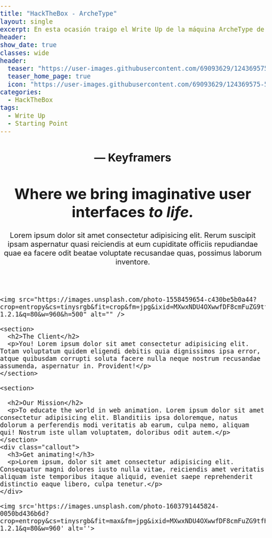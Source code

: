 ```yaml
---
title: "HackTheBox - ArcheType"
layout: single
excerpt: En esta ocasión traigo el Write Up de la máquina ArcheType de HackTheBox, a mi parecer es una máquina notable para personas que están empezando en Directorio Activo y el hacking en Windows.
header:
show_date: true
classes: wide
header:
  teaser: "https://user-images.githubusercontent.com/69093629/124369575-53c69000-dc6d-11eb-83db-4b4caea04ddc.png"
  teaser_home_page: true
  icon: "https://user-images.githubusercontent.com/69093629/124369575-53c69000-dc6d-11eb-83db-4b4caea04ddc.png"
categories:
  - HackTheBox
tags:
  - Write Up
  - Starting Point
---
```


<head>
<style>
  html,
body {
  width: 100%;
  height: 100%;
  margin: 0;
  padding: 0;
  font-size: 20px;
}

*,
*:before,
*:after {
  box-sizing: border-box;
  position: relative;
}

body {
  background: #000;
  color: #fff;
  height: auto;
  min-height: 100%;
  overflow: hidden;
}

main {
  background: #111;
  border: solid 1px #222;
  padding: 2rem;
  max-width: 100%;
  width: 960px;
  margin: 0 auto;
  display: grid;
  grid-template-columns: 1fr 1fr;
  grid-gap: 2rem;

  > * {
    grid-column: 1 / -1;
  }
}

img {
  max-width: 100%;
}

p {
  line-height: 1.8;
  margin: 1rem 0;
  color: rgb(158, 166, 184);
}

h1 {
  line-height: 1.3;
  font-size: 5vw;
  margin: 1rem 0;
}

h2 {
  font-size: 4vw;
  margin: 1rem 0;
}

h3 {
  font-size: 2vw;
  font-weight: bold;
}

h2.subheader {
  font-size: 2vw;
}

section {
  grid-column: auto;
}

header {
  display: grid;
  align-content: center;
  grid-column: 1 / -1;
}

.callout {
  text-align: center;
  background-color: #3173fa;

  > p {
    color: white;
  }

  padding: 1vw 3vw;
}

/* ---------------------------------- */

.container {
  perspective: 1200px;
  transform-style: preserve-3d;

  animation: cinematic-camera 11s cubic-bezier(0.6, 0, 0.4, 1) both infinite;
  @keyframes cinematic-camera {
    from {
      perspective-origin: 60% 40%;
    }
    to {
      perspective-origin: 40% 60%;
    }
    /* 
      Move the fading to the containing element as to not break inside 3D transforms. 
      See: https://css-tricks.com/things-watch-working-css-3d/
    */
    from,
    to {
      opacity: 0;
    }
    25%,
    75% {
      opacity: 1;
    }
  }

  &:after {
    content: "";
    background: linear-gradient(to bottom, #000, #0000 20%, #0000 80%, #000);
    position: absolute;
    top: 0;
    left: 0;
    width: 100%;
    height: 100vh;
  }
}

main {
  transform-origin: top center;
  transform-style: preserve-3d;

  animation: inherit;
  animation-name: cinematic;

  // Fixed the 3D image transform.
  > img {
    display: block;
    transform-style: preserve-3d;
    animation: inherit;
    animation-name: image-pop;
    @keyframes image-pop {
      70%,
      100% {
        transform: translate3d(0, 0, 60px);
      }
    }

    &:last-of-type {
      animation-delay: 4s;
    }
  }

  @keyframes cinematic {
    from {
      transform: translateZ(-200px) rotateY(30deg) translateY(50vh);
    }
    to {
      transform: translateZ(-100px) rotateY(-30deg) translateY(-100%)
        translateY(50vh);
    }
  }
}
  </style>
  <div class="container">
  <main>
    <header>
      <h2 class="subheader">— Keyframers</h2>
      <h1>Where we bring imaginative user interfaces <em>to life.</em></h1>
      <p>Lorem ipsum dolor sit amet consectetur adipisicing elit. Rerum suscipit ipsam aspernatur quasi reiciendis at eum cupiditate officiis repudiandae quae ea facere odit beatae voluptate recusandae quas, possimus laborum inventore.</p>
    </header>

    <img src="https://images.unsplash.com/photo-1558459654-c430be5b0a44?crop=entropy&cs=tinysrgb&fit=crop&fm=jpg&ixid=MXwxNDU4OXwwfDF8cmFuZG9tfHx8fHx8fHw&ixlib=rb-1.2.1&q=80&w=960&h=500" alt="" />

    <section>
      <h2>The Client</h2>
      <p>You! Lorem ipsum dolor sit amet consectetur adipisicing elit. Totam voluptatum quidem eligendi debitis quia dignissimos ipsa error, atque quibusdam corrupti soluta facere nulla neque nostrum recusandae assumenda, aspernatur in. Provident!</p>
    </section>

    <section>

      <h2>Our Mission</h2>
      <p>To educate the world in web animation. Lorem ipsum dolor sit amet consectetur adipisicing elit. Blanditiis ipsa doloremque, natus dolorum a perferendis modi veritatis ab earum, culpa nemo, aliquam qui! Nostrum iste ullam voluptatem, doloribus odit autem.</p>
    </section>
    <div class="callout">
      <h3>Get animating!</h3>
      <p>Lorem ipsum, dolor sit amet consectetur adipisicing elit. Consequatur magni dolores iusto nulla vitae, reiciendis amet veritatis aliquam iste temporibus itaque aliquid, eveniet saepe reprehenderit distinctio eaque libero, culpa tenetur.</p>
    </div>

    <img src='https://images.unsplash.com/photo-1603791445824-0050bd436b6d?crop=entropy&cs=tinysrgb&fit=max&fm=jpg&ixid=MXwxNDU4OXwwfDF8cmFuZG9tfHx8fHx8fHw&ixlib=rb-1.2.1&q=80&w=960' alt=''>
  </main>
</div>

<a href="https://youtu.be/cxwZfcoiUSE" target="_blank" data-keyframers-credit style="color: #FFF; z-index: 10"></a>
<script src="https://codepen.io/shshaw/pen/QmZYMG.js"></script>
</head>
